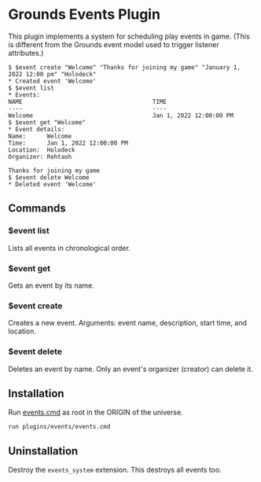 # Grounds Events Plugin

This plugin implements a system for scheduling play events in game. (This is different from the Grounds event model used to trigger listener attributes.)

```
$ $event create "Welcome" "Thanks for joining my game" "January 1, 2022 12:00 pm" "Holodeck"
* Created event 'Welcome'
$ $event list
* Events:
NAME                                     TIME
----                                     ----
Welcome                                  Jan 1, 2022 12:00:00 PM
$ $event get "Welcome"
* Event details:
Name:      Welcome
Time:      Jan 1, 2022 12:00:00 PM
Location:  Holodeck
Organizer: Rehtaoh

Thanks for joining my game
$ $event delete Welcome
* Deleted event 'Welcome'
```

## Commands

### $event list

Lists all events in chronological order.

### $event get

Gets an event by its name.

### $event create

Creates a new event. Arguments: event name, description, start time, and location.

### $event delete

Deletes an event by name. Only an event's organizer (creator) can delete it.

## Installation

Run [events.cmd](events.cmd) as root in the ORIGIN of the universe.

```
run plugins/events/events.cmd
```

## Uninstallation

Destroy the `events_system` extension. This destroys all events too.
